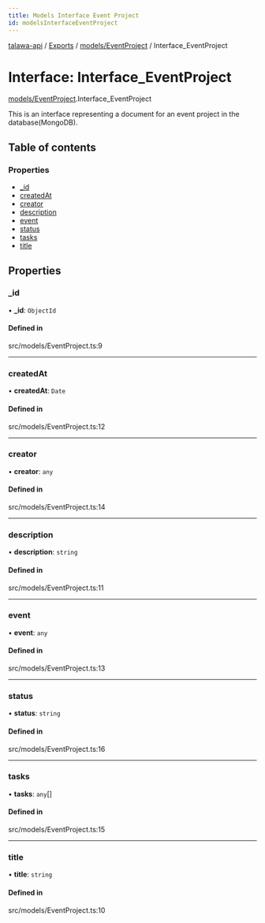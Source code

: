 ```yaml
---
title: Models Interface Event Project
id: modelsInterfaceEventProject
---
```

[talawa-api](../README.md) / [Exports](../modules.md) / [models/EventProject](../modules/models_EventProject.md) / Interface\_EventProject

# Interface: Interface\_EventProject

[models/EventProject](../modules/models_EventProject.md).Interface_EventProject

This is an interface representing a document for an event project in the database(MongoDB).

## Table of contents

### Properties

- [\_id](models_EventProject.Interface_EventProject.md#_id)
- [createdAt](models_EventProject.Interface_EventProject.md#createdat)
- [creator](models_EventProject.Interface_EventProject.md#creator)
- [description](models_EventProject.Interface_EventProject.md#description)
- [event](models_EventProject.Interface_EventProject.md#event)
- [status](models_EventProject.Interface_EventProject.md#status)
- [tasks](models_EventProject.Interface_EventProject.md#tasks)
- [title](models_EventProject.Interface_EventProject.md#title)

## Properties

### \_id

• **\_id**: `ObjectId`

#### Defined in

src/models/EventProject.ts:9

___

### createdAt

• **createdAt**: `Date`

#### Defined in

src/models/EventProject.ts:12

___

### creator

• **creator**: `any`

#### Defined in

src/models/EventProject.ts:14

___

### description

• **description**: `string`

#### Defined in

src/models/EventProject.ts:11

___

### event

• **event**: `any`

#### Defined in

src/models/EventProject.ts:13

___

### status

• **status**: `string`

#### Defined in

src/models/EventProject.ts:16

___

### tasks

• **tasks**: `any`[]

#### Defined in

src/models/EventProject.ts:15

___

### title

• **title**: `string`

#### Defined in

src/models/EventProject.ts:10
